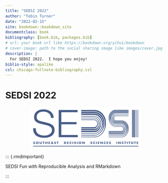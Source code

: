 ```yaml
--- 
title: "SEDSI 2022"
author: "Tobin Turner"
date: "2022-02-15"
site: bookdown::bookdown_site
documentclass: book
bibliography: [book.bib, packages.bib]
# url: your book url like https://bookdown.org/yihui/bookdown
# cover-image: path to the social sharing image like images/cover.jpg
description: |
  For SEDSI 2022.  I hope you enjoy!
biblio-style: apalike
csl: chicago-fullnote-bibliography.csl
---
```


# SEDSI 2022

<img src="_images/SEDSI.png" style="display: block; margin: auto;" />


::: {.rmdimportant}

SEDSI Fun with Reproducible Analysis and RMarkdown


:::
